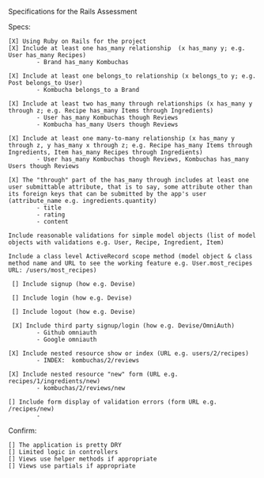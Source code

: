 Specifications for the Rails Assessment

Specs:

    [X] Using Ruby on Rails for the project
    [X] Include at least one has_many relationship  (x has_many y; e.g. User has_many Recipes)
            - Brand has_many Kombuchas
  
    [X] Include at least one belongs_to relationship (x belongs_to y; e.g. Post belongs_to User)
            - Kombucha belongs_to a Brand
  
    [X] Include at least two has_many through relationships (x has_many y through z; e.g. Recipe has_many Items through Ingredients)
            - User has_many Kombuchas though Reviews
            - Kombucha has_many Users though Reviews

    [X] Include at least one many-to-many relationship (x has_many y through z, y has_many x through z; e.g. Recipe has_many Items through Ingredients, Item has_many Recipes through Ingredients)
            - User has_many Kombuchas though Reviews, Kombuchas has_many Users though Reviews

    [X] The "through" part of the has_many through includes at least one user submittable attribute, that is to say, some attribute other than its foreign keys that can be submitted by the app's user (attribute_name e.g. ingredients.quantity)
            - title 
            - rating
            - content
  
    Include reasonable validations for simple model objects (list of model objects with validations e.g. User, Recipe, Ingredient, Item)

    Include a class level ActiveRecord scope method (model object & class method name and URL to see the working feature e.g. User.most_recipes URL: /users/most_recipes)

     [] Include signup (how e.g. Devise)

     [] Include login (how e.g. Devise)

     [] Include logout (how e.g. Devise)

     [X] Include third party signup/login (how e.g. Devise/OmniAuth)
            - Github omniauth
            - Google omniauth

    [X] Include nested resource show or index (URL e.g. users/2/recipes)
            - INDEX:  kombuchas/2/reviews

    [X] Include nested resource "new" form (URL e.g. recipes/1/ingredients/new)
            - kombuchas/2/reviews/new

    [] Include form display of validation errors (form URL e.g. /recipes/new)
            - 

Confirm:

    [] The application is pretty DRY
    [] Limited logic in controllers
    [] Views use helper methods if appropriate
    [] Views use partials if appropriate
